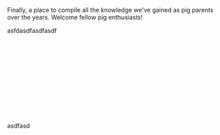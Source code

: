 <!-- TITLE: Pigipedia -->
<!-- SUBTITLE: The official wiki for mini pig parents and enthusiasts. -->

<div style="position: relative; min-height: 1500px;">
<div style="position: absolute; top: 0; left: 0; height: 100%; opacity: .25; background-image: url(/uploads/free-pig-wallpapers-8.jpg); background-size: cover;"></div>

Finally, a place to compile all the knowledge we've gained as pig parents over the years. Welcome fellow pig enthusiasts!

asfdasdfasdfasdf
<br  />
<br  />
<br  />
<br  />
<br  />
<br  />
<br  />
<br  />
<br  />
<br  />
<br  />
<br  />
<br  />
asdfasd
</div>